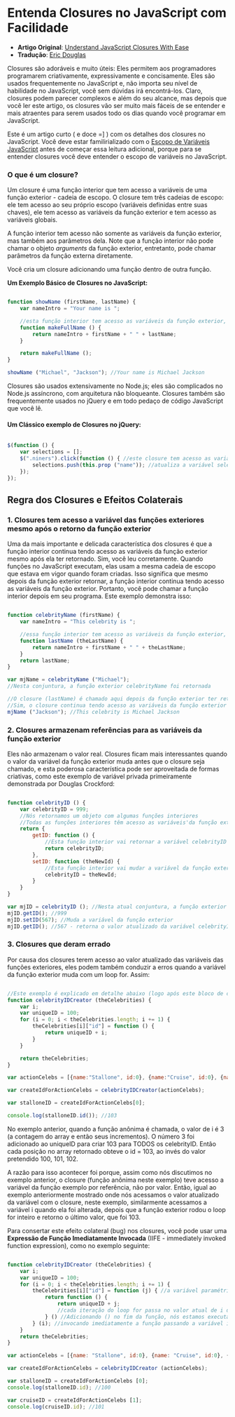 # Entenda Closures no JavaScript com Facilidade

* **Artigo Original**: [Understand JavaScript Closures With Ease](http://javascriptissexy.com/understand-javascript-closures-with-ease/)
* **Tradução**: [Eric Douglas](https://github.com/ericdouglas)

Closures são adoráveis e muito úteis: Eles permitem aos programadores programarem criativamente, expressivamente e concisamente. Eles são usados frequentemente no JavaScript e, não importa seu nível de habilidade no JavaScript, você sem dúvidas irá encontrá-los. Claro, closures podem parecer complexos e além do seu alcance, mas depois que você ler este artigo, os closures vão ser muito mais fáceis de se entender e mais atraentes para serem usados todo os dias quando você programar em JavaScript.

Este é um artigo curto ( e doce =] ) com os detalhes dos closures no JavaScript. Você deve estar familirializado com o [Escopo de Variáveis JavaScript](https://github.com/eoop/traduz-ai/blob/master/javascript/003-escopo-de-variavel-js-e-hoisting-explicado.md#artigo-traduzido-postado-originalmente-em-javascriptissexy-em-31012013) antes de começar essa leitura adicional, porque para se entender closures você deve entender o escopo de variáveis no JavaScript.

### O que é um closure?

Um closure é uma função interior que tem acesso a variáveis de uma função exterior - cadeia de escopo. O closure tem três cadeias de escopo: ele tem acesso ao seu próprio escopo (variáveis definidas entre suas chaves), ele tem acesso as variáveis da função exterior e tem acesso as variáveis globais.

A função interior tem acesso não somente as variáveis da função exterior, mas também aos parâmetros dela. Note que a função interior não pode chamar o objeto *arguments* da função exterior, entretanto, pode chamar parâmetros da função externa diretamente.

Você cria um closure adicionando uma função dentro de outra função.

**Um Exemplo Básico de Closures no JavaScript:**

```javascript

function showName (firstName, lastName) {
	var nameIntro = "Your name is ";

	//esta função interior tem acesso as variáveis da função exterior, incluindo os parâmetros
	function makeFullName () {
		return nameIntro + firstName + " " + lastName;
	}

	return makeFullName ();
}

showName ("Michael", "Jackson"); //Your name is Michael Jackson

```

Closures são usados extensivamente no Node.js; eles são complicados no Node.js assíncrono, com arquitetura não bloqueante. Closures também são frequentemente usados no jQuery e em todo pedaço de código JavaScript que você lê.

#### Um Clássico exemplo de Closures no jQuery:

```javascript

$(function () {
	var selections = [];
	$(".niners").click(function () { //este closure tem acesso as variáveis de selections
		selections.push(this.prop ("name")); //atualiza a variável selection no escopo da função exterior
	});
});

```

## Regra dos Closures e Efeitos Colaterais

### 1. Closures tem acesso a variável das funções exteriores mesmo após o retorno da função exterior
Uma da mais importante e delicada característica dos closures é que a função interior continua tendo acesso as variáveis da função exterior mesmo após ela ter retornado. Sim, você leu corretamente. Quando funções no JavaScript executam, elas usam a mesma cadeia de escopo que estava em vigor quando foram criadas. Isso significa que mesmo depois da função exterior retornar, a função interior continua tendo acesso as variáveis da função exterior. Portanto, você pode chamar a função interior depois em seu programa. Este exemplo demonstra isso:

```javascript

function celebrityName (firstName) {
	var nameIntro = "This celebrity is ";

	//essa função interior tem acesso as variáveis da função exterior, incluindo os parâmetros
	function lastName (theLastName) {
		return nameIntro + firstName + " " + theLastName;
	}
	return lastName;
}

var mjName = celebrityName ("Michael"); 
//Nesta conjuntura, a função exterior celebrityName foi retornada

//O closure (lastName) é chamado aqui depois da função exterior ter retornado acima
//Sim, o closure continua tendo acesso as variáveis da função exterior e parâmetros
mjName ("Jackson"); //This celebrity is Michael Jackson

```

### 2. Closures armazenam referências para as variáveis da função exterior

Eles não armazenam o valor real. Closures ficam mais interessantes quando o valor da variável da função exterior muda antes que o closure seja chamado, e esta poderosa característica pode ser aproveitada de formas criativas, como este exemplo de variável privada primeiramente demonstrada por Douglas Crockford:

```javascript

function celebrityID () {
	var celebrityID = 999;
	//Nós retornamos um objeto com algumas funções interiores
	//Todas as funções interiores têm acesso as variáveis'da função exterior
	return {
		getID: function () {
			//Esta função interior vai retornar a variável celebrityID ATUALIZADA
			return celebrityID;
		},
		setID: function (theNewId) {
			//Esta função interior vai mudar a variável da função exterior a qualquer hora
			celebrityID = theNewId;
		}
	}
}

var mjID = celebrityID (); //Nesta atual conjuntura, a função exterior celebrityID já retornou
mjID.getID(); //999
mjID.setID(567); //Muda a variável da função exterior
mjID.getID(); //567 - retorna o valor atualizado da variável celebrityID  

```

### 3. Closures que deram errado

Por causa dos closures terem acesso ao valor atualizado das variáveis das funções exteriores, eles podem também conduzir a erros quando a variável da função exterior muda com um loop for. Assim:

```javascript

//Este exemplo é explicado em detalhe abaixo (logo após este bloco de código)
function celebrityIDCreator (theCelebrities) {
	var i;
	var uniqueID = 100;
	for (i = 0; i < theCelebrities.length; i += 1) {
		theCelebrities[i]["id"] = function () {
			return uniqueID + i;
		}
	}

	return theCelebrities;
}

var actionCelebs = [{name:"Stallone", id:0}, {name:"Cruise", id:0}, {name:"Willis", id:0}];

var createIdForActionCelebs = celebrityIDCreator(actionCelebs);

var stalloneID = createIdForActionCelebs[0];

console.log(stalloneID.id()); //103

```

No exemplo anterior, quando a função anônima é chamada, o valor de i é 3 (a contagem do array e então seus incrementos). O número 3 foi adicionado ao uniqueID para criar 103 para TODOS os celebrityID. Então cada posição no array retornado obteve o id = 103, ao invés do valor pretendido 100, 101, 102.

A razão para isso acontecer foi porque, assim como nós discutimos no exemplo anterior, o closure (função anônima neste exemplo) teve acesso a variável da função exemplo por referência, não por valor. Então, igual ao exemplo anteriormente mostrado onde nós acessamos o valor atualizado da variável com o closure, neste exemplo, similarmente acessamos a variável i quando ela foi alterada, depois que a função exterior rodou o loop for inteiro e retorno o último valor, que foi 103.

Para consertar este efeito colateral (bug) nos closures, você pode usar uma **Expressão de Função Imediatamente Invocada** (IIFE - immediately invoked function expression), como no exemplo seguinte:

```javascript

function celebrityIDCreator (theCelebrities) {
	var i;
	var uniqueID = 100;
	for (i = 0; i < theCelebrities.length; i += 1) {
		theCelebrities[i]["id"] = function (j) { //a variável paramétrica j é o i passado na invocação da IIFE
			return function () {
				return uniqueID + j; 
				//cada iteração do loop for passa no valor atual de i dentro desta IIFE e salva o valor correto no array
			} () //Adicionando () no fim da função, nós estamos executando-a imediatamente e retornando somente o valor de uniqueID + j, ao invés de retornar uma função
		} (i); //invocando imediatamente a função passando a variável i como um parâmetro
	}
	return theCelebrities;
}

var actionCelebs = [{name: "Stallone", id:0}, {name: "Cruise", id:0}, {name: "Willis", id:0}];

var createIdForActionCelebs = celebrityIDCreator (actionCelebs);

var stalloneID = createIdForActionCelebs [0];
console.log(stalloneID.id); //100

var cruiseID = createIdForActionCelebs [1];
console.log(cruiseID.id); //101

```
